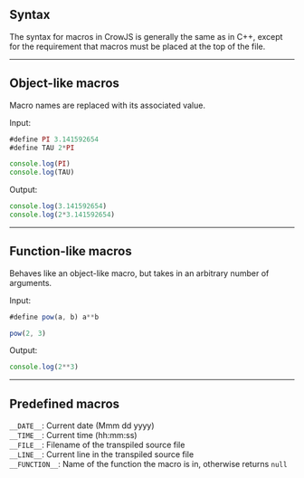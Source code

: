 ## Syntax

The syntax for macros in CrowJS is generally the same as in C++, except for the requirement that macros must be placed at the top of the file.

---

## Object-like macros
Macro names are replaced with its associated value.

Input:
```javascript
#define PI 3.141592654
#define TAU 2*PI

console.log(PI)
console.log(TAU)
```

Output:
```javascript
console.log(3.141592654)
console.log(2*3.141592654)
```

---

## Function-like macros
Behaves like an object-like macro, but takes in an arbitrary number of arguments.

Input:
```javascript
#define pow(a, b) a**b

pow(2, 3)
```

Output:
```javascript
console.log(2**3)
```

---

## Predefined macros
`__DATE__`: Current date (Mmm dd yyyy)  
`__TIME__`: Current time (hh:mm:ss)  
`__FILE__`: Filename of the transpiled source file  
`__LINE__`: Current line in the transpiled source file  
`__FUNCTION__`: Name of the function the macro is in, otherwise returns `null` 
